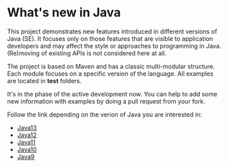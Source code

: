 # What's new in Java

This project demonstrates new features introduced in different versions of Java (SE). It focuses only on those features that are visible to application developers and may affect the style or approaches to programming in Java. (Re)moving of existing APIs is not considered here at all.

The project is based on Maven and has a classic multi-modular structure. Each module focuses on a specific version of the language. All examples are located in **test** folders.

It's in the phase of the active development now. You can help to add some new information with examples by doing a pull request from your fork.

Follow the link depending on the verion of Java you are interested in:
- [Java13](https://github.com/swsms/whats-new-in-java/tree/master/java13/src/test/java/org/avb/whatsnew/java13) 
- [Java12](https://github.com/swsms/whats-new-in-java/tree/master/java12/src/test/java/org/avb/whatsnew/java12)
- [Java11](https://github.com/swsms/whats-new-in-java/tree/master/java11/src/test/java/org/avb/whatsnew/java11)
- [Java10](https://github.com/swsms/whats-new-in-java/tree/master/java10/src/test/java/org/avb/whatsnew/java10)
- [Java9](https://github.com/swsms/whats-new-in-java/tree/master/java9/src/test/java/org/avb/whatsnew/java9)
